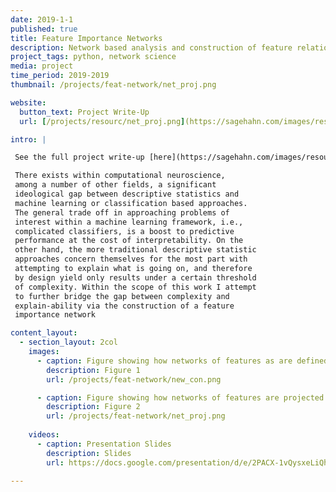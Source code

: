 ```yaml
---
date: 2019-1-1
published: true
title: Feature Importance Networks
description: Network based analysis and construction of feature relationships.
project_tags: python, network science
media: project
time_period: 2019-2019
thumbnail: /projects/feat-network/net_proj.png

website:
  button_text: Project Write-Up
  url: [/projects/resourc/net_proj.png](https://sagehahn.com/images/resources/feat-networks.pdf)

intro: |

 See the full project write-up [here](https://sagehahn.com/images/resources/feat-networks.pdf)

 There exists within computational neuroscience,
 among a number of other fields, a significant
 ideological gap between descriptive statistics and
 machine learning or classification based approaches.
 The general trade off in approaching problems of
 interest within a machine learning framework, i.e.,
 complicated classifiers, is a boost to predictive
 performance at the cost of interpretability. On the
 other hand, the more traditional descriptive statistic
 approaches concern themselves for the most part with
 attempting to explain what is going on, and therefore
 by design yield only results under a certain threshold
 of complexity. Within the scope of this work I attempt
 to further bridge the gap between complexity and
 explain-ability via the construction of a feature
 importance network

content_layout:
  - section_layout: 2col
    images:
      - caption: Figure showing how networks of features as are defined.
        description: Figure 1
        url: /projects/feat-network/new_con.png

      - caption: Figure showing how networks of features are projected.
        description: Figure 2
        url: /projects/feat-network/net_proj.png
  
    videos:
      - caption: Presentation Slides
        description: Slides
        url: https://docs.google.com/presentation/d/e/2PACX-1vQysxeLiQh8o48M1b1_IwCaUzzYlZh9GqWcPZSA8ANP5KZ6U0xYOSuU-HRlRqOiIB_w5pvkSOt8r-5Y/embed?start=false&loop=false&delayms=3000

---
```

